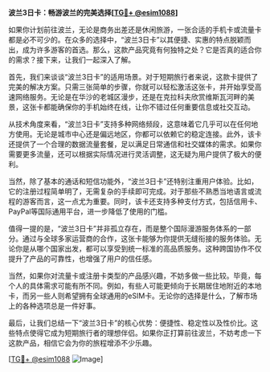 **波兰3日卡：畅游波兰的完美选择[[TG💪+ @esim1088](https://t.me/s/esim1088)]**

如果你计划前往波兰，无论是商务出差还是休闲旅游，一张合适的手机卡或流量卡都是必不可少的。在众多的选择中，“波兰3日卡”以其便捷、实惠的特点脱颖而出，成为许多游客的首选。那么，这款产品究竟有何独特之处？它是否真的适合你的需求？接下来，让我们一起深入了解。

首先，我们来谈谈“波兰3日卡”的适用场景。对于短期旅行者来说，这款卡提供了完美的解决方案。只需三张简单的步骤，你就可以轻松激活这张卡，并开始享受高速网络服务。无论是在华沙的老城区漫步，还是在克拉科夫欣赏维斯瓦河畔的美景，这张卡都能确保你的手机始终在线，让你不错过任何重要信息或社交互动。

从技术角度来看，“波兰3日卡”支持多种网络频段，这意味着它几乎可以在任何地方使用。无论是城市中心还是偏远地区，你都可以依赖它的稳定连接。此外，该卡还提供了一个合理的数据流量套餐，足以满足日常通信和社交媒体的需求。如果你需要更多流量，还可以根据实际情况进行灵活调整，这无疑为用户提供了极大的便利。

当然，除了基本的通话和短信功能外，“波兰3日卡”还特别注重用户体验。比如，它的注册过程简单明了，无需复杂的手续即可完成。对于那些不熟悉当地语言或流程的游客而言，这一点尤为重要。同时，该卡还支持多种支付方式，包括信用卡、PayPal等国际通用平台，进一步降低了使用的门槛。

值得一提的是，“波兰3日卡”并非孤立存在，而是整个国际漫游服务体系的一部分。通过与全球多家运营商的合作，这张卡能够为你提供无缝衔接的服务体验。无论你是从哪个国家出发，都可以享受到统一标准的高品质服务。这种跨国协作不仅提升了产品的可靠性，也增强了用户的信任感。

当然，如果你对流量卡或注册卡类型的产品感兴趣，不妨多做一些比较。毕竟，每个人的具体需求可能有所不同。例如，有些人可能更倾向于长期居住地附近的本地卡，而另一些人则希望拥有全球通用的eSIM卡。无论你的选择是什么，了解市场上的各种选项总是一件好事。

最后，让我们总结一下“波兰3日卡”的核心优势：便捷性、稳定性以及性价比。这些特点使得它成为短期旅行者的理想伴侣。如果你正打算前往波兰，不妨考虑一下这款产品，相信它会为你的旅程增添不少乐趣。

[[TG💪+ @esim1088](https://t.me/s/esim1088) ![Image](https://i.postimg.cc/4NQfJmqS/Snipaste-2025-05-13-00-14-12.png)]